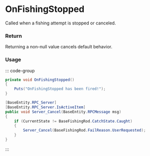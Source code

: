 # OnFishingStopped
<Badge type="info" text="Fishing"/><Badge type="danger" text="Carbon Compatible"/><Badge type="warning" text="Oxide Compatible"/>
Called when a fishing attempt is stopped or canceled.

### Return
Returning a non-null value cancels default behavior.

### Usage
::: code-group
```csharp [Example]
private void OnFishingStopped()
{
	Puts("OnFishingStopped has been fired!");
}
```
```csharp [Source — Assembly-CSharp @ BaseFishingRod]
[BaseEntity.RPC_Server]
[BaseEntity.RPC_Server.IsActiveItem]
public void Server_Cancel(BaseEntity.RPCMessage msg)
{
	if (CurrentState != BaseFishingRod.CatchState.Caught)
	{
		Server_Cancel(BaseFishingRod.FailReason.UserRequested);
	}
}

```
:::
